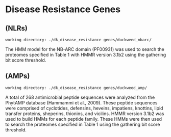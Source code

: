 # Disease Resistance Genes

## (NLRs)

`working directory: ./dk_disease_resistance genes/duckweed_nbarc/`

The HMM model for the NB-ARC domain (PF00931) was used to search the proteomes specified in Table 1 with HMMR version 3.1b2 using the gathering bit score threshold.


## (AMPs)

`working directory: ./dk_disease_resistance genes/duckweed_amp/`

A total of 268 antimicrobial peptide sequences were analyzed from the PhytAMP database (Hammammi et al., 2009). These peptide sequences were comprised of cyclotides, defensins, heveins, impatiens, knottins, lipid transfer proteins, sheperins, thionins, and vicilins. HMMR version 3.1b2 was used to build HMMs for each peptide family. These HMMs were then used to search the proteomes specified in Table 1 using the gathering bit score threshold.

 
 
